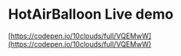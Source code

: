 # HotAirBalloon Live demo

[https://codepen.io/10clouds/full/VQEMwW](https://codepen.io/10clouds/full/VQEMwW)